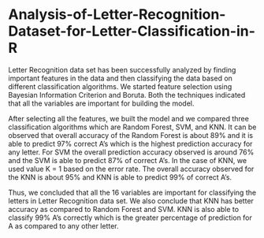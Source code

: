 # Analysis-of-Letter-Recognition-Dataset-for-Letter-Classification-in-R

Letter Recognition data set has been successfully analyzed by finding important features in the data and then classifying the data based on different classification algorithms. We started feature selection using Bayesian Information Criterion and Boruta. Both the techniques indicated that all the variables are important for building the model.

After selecting all the features, we built the model and we compared three classification algorithms which are Random Forest, SVM, and KNN. It can be observed that overall accuracy of the Random Forest is about 89% and it is able to predict 97% correct A’s which is the highest prediction accuracy for any letter. For SVM the overall prediction accuracy observed is around 76% and the SVM is able to predict 87% of correct A’s. In the case of KNN, we used value K = 1 based on the error rate. The overall accuracy observed for the KNN is about 95% and KNN is able to predict 99% of correct A’s.

Thus, we concluded that all the 16 variables are important for classifying the letters in Letter Recognition data set. We also conclude that KNN has better accuracy as compared to Random Forest and SVM. KNN is also able to classify 99% A’s correctly which is the greater percentage of prediction for A as compared to any other letter.
